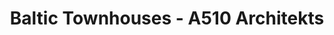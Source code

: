 ---
title: 'Baltic Townhouses - A510 Architekts'
description: 'Baltic Townhouses - A510 Architekts'

layout: project
permalink: /projects/:path
image: /images/projects/baltic-townhouses/baltic-townhouses-01_1600w.jpg


weight: 65

name: Baltic Townhouses

type: Residential
area: 4x79 m2
location: Kalinigrad
year: 2021
---